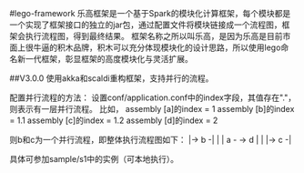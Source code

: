 #lego-framework
乐高框架是一个基于Spark的模块化计算框架，每个模块都是一个实现了框架接口的独立的jar包，通过配置文件将模块链接成一个流程图，框架会执行流程图，得到最终结果。
框架名称之所以叫乐高，是因为乐高是目前市面上很牛逼的积木品牌，积木可以充分体现模块化的设计思路，所以使用lego命名新一代框架，彰显框架的高度模块化与灵活扩展。

##V3.0.0
使用akka和scaldi重构框架，支持并行的流程。

配置并行流程的方法：
设置conf/application.conf中的index字段，其值存在"."，则表示有一层并行流程。
比如，
assembly [a]的index = 1
assembly [b]的index = 1.1
assembly [c]的index = 1.2
assembly [d]的index = 2

则b和c为一个并行流程，即整体执行流程图如下：
   |-> b -|
   |      |
a -        -> d
   |      |
   |-> c -|

具体可参加sample/s1中的实例（可本地执行）。


